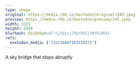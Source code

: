 ```yaml
---
type: image
original: https://media.r0b.io/mastodon/original/245.jpeg
preview: https://media.r0b.io/mastodon/preview/245.jpeg
width: 3325
height: 2494
blurhash: UiC@U6a#xAf-%jt8s+j]RptRbIjYWYRiRkkC
refs:
  mastodon_media: ['112116087183430372']
---
```


A sky bridge that stops abruptly 
